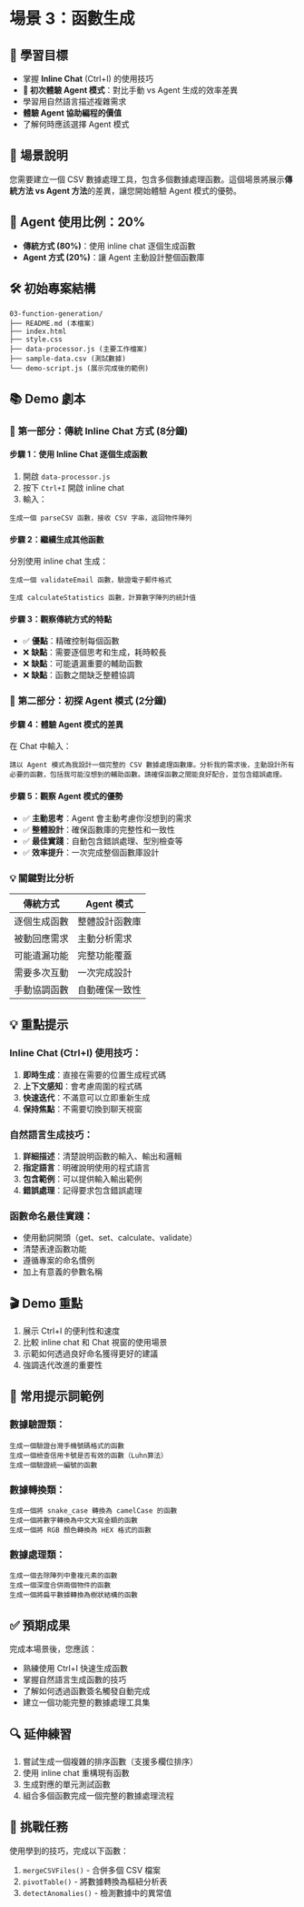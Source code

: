 # 場景 3：函數生成

## 🎯 學習目標
- 掌握 **Inline Chat** (Ctrl+I) 的使用技巧
- **🚀 初次體驗 Agent 模式**：對比手動 vs Agent 生成的效率差異
- 學習用自然語言描述複雜需求
- **體驗 Agent 協助編程的價值**
- 了解何時應該選擇 Agent 模式

## 📝 場景說明
您需要建立一個 CSV 數據處理工具，包含多個數據處理函數。這個場景將展示**傳統方法 vs Agent 方法**的差異，讓您開始體驗 Agent 模式的優勢。

## 🔄 **Agent 使用比例：20%**
- **傳統方式 (80%)**：使用 inline chat 逐個生成函數
- **Agent 方式 (20%)**：讓 Agent 主動設計整個函數庫

## 🛠️ 初始專案結構
```
03-function-generation/
├── README.md (本檔案)
├── index.html
├── style.css
├── data-processor.js (主要工作檔案)
├── sample-data.csv (測試數據)
└── demo-script.js (展示完成後的範例)
```

## 📚 Demo 劇本

### 🔄 **第一部分：傳統 Inline Chat 方式** (8分鐘)

#### 步驟 1：使用 Inline Chat 逐個生成函數
1. 開啟 `data-processor.js`
2. 按下 `Ctrl+I` 開啟 inline chat
3. 輸入：
```
生成一個 parseCSV 函數，接收 CSV 字串，返回物件陣列
```

#### 步驟 2：繼續生成其他函數
分別使用 inline chat 生成：
```
生成一個 validateEmail 函數，驗證電子郵件格式
```
```
生成 calculateStatistics 函數，計算數字陣列的統計值
```

#### 步驟 3：觀察傳統方式的特點
- ✅ **優點**：精確控制每個函數
- ❌ **缺點**：需要逐個思考和生成，耗時較長
- ❌ **缺點**：可能遺漏重要的輔助函數
- ❌ **缺點**：函數之間缺乏整體協調

### 🚀 **第二部分：初探 Agent 模式** (2分鐘)

#### 步驟 4：體驗 Agent 模式的差異
在 Chat 中輸入：
```
請以 Agent 模式為我設計一個完整的 CSV 數據處理函數庫。分析我的需求後，主動設計所有必要的函數，包括我可能沒想到的輔助函數。請確保函數之間能良好配合，並包含錯誤處理。
```

#### 步驟 5：觀察 Agent 模式的優勢
- ✅ **主動思考**：Agent 會主動考慮你沒想到的需求
- ✅ **整體設計**：確保函數庫的完整性和一致性
- ✅ **最佳實踐**：自動包含錯誤處理、型別檢查等
- ✅ **效率提升**：一次完成整個函數庫設計

### 💡 **關鍵對比分析**
| 傳統方式 | Agent 模式 |
|---------|-----------|
| 逐個生成函數 | 整體設計函數庫 |
| 被動回應需求 | 主動分析需求 |
| 可能遺漏功能 | 完整功能覆蓋 |
| 需要多次互動 | 一次完成設計 |
| 手動協調函數 | 自動確保一致性 |

## 💡 重點提示

### Inline Chat (Ctrl+I) 使用技巧：
1. **即時生成**：直接在需要的位置生成程式碼
2. **上下文感知**：會考慮周圍的程式碼
3. **快速迭代**：不滿意可以立即重新生成
4. **保持焦點**：不需要切換到聊天視窗

### 自然語言生成技巧：
1. **詳細描述**：清楚說明函數的輸入、輸出和邏輯
2. **指定語言**：明確說明使用的程式語言
3. **包含範例**：可以提供輸入輸出範例
4. **錯誤處理**：記得要求包含錯誤處理

### 函數命名最佳實踐：
- 使用動詞開頭（get、set、calculate、validate）
- 清楚表達函數功能
- 遵循專案的命名慣例
- 加上有意義的參數名稱

## 🎬 Demo 重點
1. 展示 Ctrl+I 的便利性和速度
2. 比較 inline chat 和 Chat 視窗的使用場景
3. 示範如何透過良好命名獲得更好的建議
4. 強調迭代改進的重要性

## 📝 常用提示詞範例

### 數據驗證類：
```
生成一個驗證台灣手機號碼格式的函數
生成一個檢查信用卡號是否有效的函數（Luhn算法）
生成一個驗證統一編號的函數
```

### 數據轉換類：
```
生成一個將 snake_case 轉換為 camelCase 的函數
生成一個將數字轉換為中文大寫金額的函數
生成一個將 RGB 顏色轉換為 HEX 格式的函數
```

### 數據處理類：
```
生成一個去除陣列中重複元素的函數
生成一個深度合併兩個物件的函數
生成一個將扁平數據轉換為樹狀結構的函數
```

## ✅ 預期成果
完成本場景後，您應該：
- 熟練使用 Ctrl+I 快速生成函數
- 掌握自然語言生成函數的技巧
- 了解如何透過函數簽名觸發自動完成
- 建立一個功能完整的數據處理工具集

## 🔍 延伸練習
1. 嘗試生成一個複雜的排序函數（支援多欄位排序）
2. 使用 inline chat 重構現有函數
3. 生成對應的單元測試函數
4. 組合多個函數完成一個完整的數據處理流程

## 🎯 挑戰任務
使用學到的技巧，完成以下函數：
1. `mergeCSVFiles()` - 合併多個 CSV 檔案
2. `pivotTable()` - 將數據轉換為樞紐分析表
3. `detectAnomalies()` - 檢測數據中的異常值